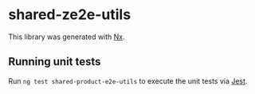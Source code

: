 # shared-ze2e-utils

This library was generated with [Nx](https://nx.dev).

## Running unit tests

Run `ng test shared-product-e2e-utils` to execute the unit tests via [Jest](https://jestjs.io).
